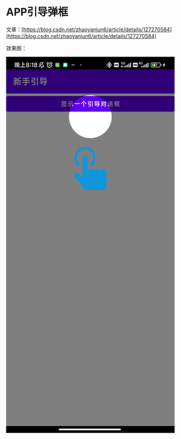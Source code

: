 # APP引导弹框

文章：[https://blog.csdn.net/zhaoyanjun6/article/details/127270584](https://blog.csdn.net/zhaoyanjun6/article/details/127270584)

效果图：

![](/image/WechatIMG139.png)


